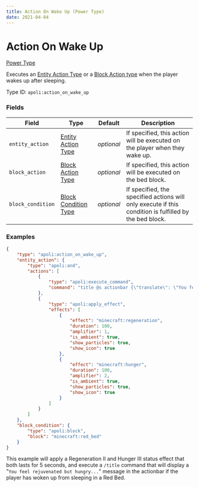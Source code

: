 ```yaml
---
title: Action On Wake Up (Power Type)
date: 2021-04-04
---
```


# Action On Wake Up

[Power Type](../power_types.md)

Executes an [Entity Action Type](../entity_action_types.md) or a [Block Action type](../block_action_types.md) when the player wakes up after sleeping.

Type ID: `apoli:action_on_wake_up`

### Fields

Field  | Type | Default | Description
-------|------|---------|------------
`entity_action` | [Entity Action Type](../entity_action_types.md) | _optional_ | If specified, this action will be executed on the player when they wake up.
`block_action` | [Block Action Type](../block_action_types.md) | _optional_ | If specified, this action will be executed on the bed block.
`block_condition` | [Block Condition Type](../block_condition_types.md) | _optional_ | If specified, the specified actions will only execute if this condition is fulfilled by the bed block.

### Examples

```json
{
	"type": "apoli:action_on_wake_up",
	"entity_action": {
		"type": "apoli:and",
		"actions": [
			{
				"type": "apoli:execute_command",
				"command": "title @s actionbar {\"translate\": \"You feel %1$s but %2$s\", \"color\": \"yellow\", \"with\": [{\"text\": \"rejuvenated\", \"color\": \"green\"}, {\"text\": \"hungry...\", \"color\": \"red\"}]}"
			},
			{
				"type": "apoli:apply_effect",
				"effects": [
					{
						"effect": "minecraft:regeneration",
						"duration": 100,
						"amplifier": 1,
						"is_ambient": true,
						"show_particles": true,
						"show_icon": true
					},
					{
						"effect": "minecraft:hunger",
						"duration": 100,
						"amplifier": 2,
						"is_ambient": true,
						"show_particles": true,
						"show_icon": true
					}
				]
			}
		]
	},
	"block_condition": {
		"type": "apoli:block",
		"block": "minecraft:red_bed"
	}
}
```

This example will apply a Regeneration II and Hunger III status effect that both lasts for 5 seconds, and execute a `/title` command that will display a "`You feel rejuvenated but hungry...`" message in the actionbar if the player has woken up from sleeping in a Red Bed.
